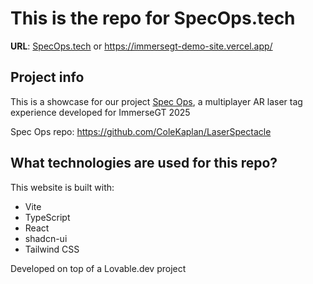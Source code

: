# This is the repo for SpecOps.tech

**URL**: [SpecOps.tech](https://www.specops.tech/) or https://immersegt-demo-site.vercel.app/

## Project info

This is a showcase for our project [Spec Ops](https://github.com/ColeKaplan/LaserSpectacle), a multiplayer AR laser tag experience developed for ImmerseGT 2025

Spec Ops repo: https://github.com/ColeKaplan/LaserSpectacle

## What technologies are used for this repo?

This website is built with:

- Vite
- TypeScript
- React
- shadcn-ui
- Tailwind CSS

Developed on top of a Lovable.dev project
